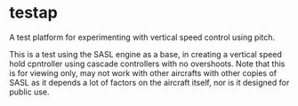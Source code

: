 # testap
A test platform for experimenting with vertical speed control using pitch.

This is a test using the SASL engine as a base, in creating a vertical speed hold cpntroller using cascade controllers with no overshoots. Note that this is for viewing only, may not work with other aircrafts with other copies of SASL as it depends a lot of factors on the aircraft itself, nor is it designed for public use.
